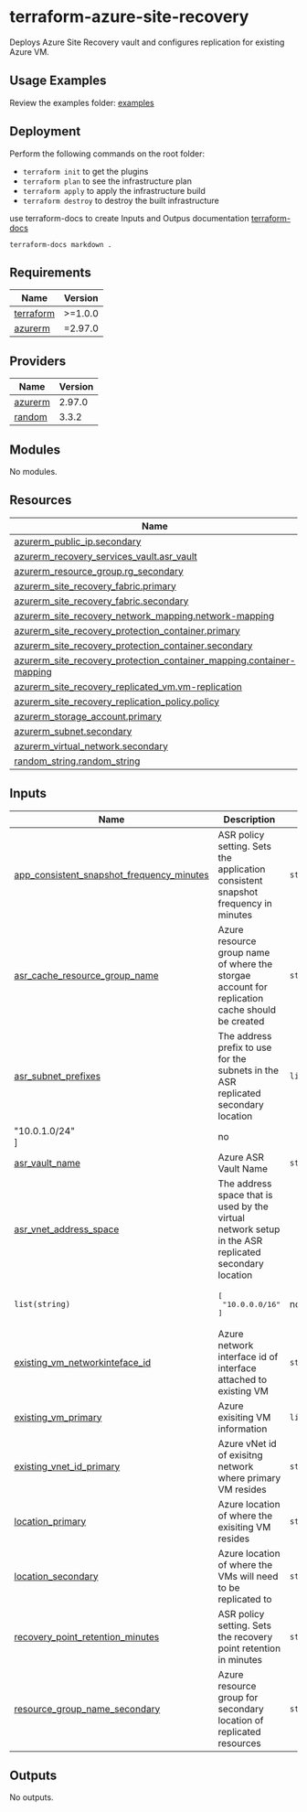 # terraform-azure-site-recovery
Deploys Azure Site Recovery vault and configures replication for existing Azure VM.

## Usage Examples
Review the examples folder: [examples](./examples)

## Deployment
Perform the following commands on the root folder:

- `terraform init` to get the plugins
- `terraform plan` to see the infrastructure plan
- `terraform apply` to apply the infrastructure build
- `terraform destroy` to destroy the built infrastructure


use terraform-docs to create Inputs and Outpus documentation  [terraform-docs](https://github.com/terraform-docs/terraform-docs)

`terraform-docs markdown .`

## Requirements

| Name | Version |
|------|---------|
| <a name="requirement_terraform"></a> [terraform](#requirement\_terraform) | >=1.0.0 |
| <a name="requirement_azurerm"></a> [azurerm](#requirement\_azurerm) | =2.97.0 |

## Providers

| Name | Version |
|------|---------|
| <a name="provider_azurerm"></a> [azurerm](#provider\_azurerm) | 2.97.0 |
| <a name="provider_random"></a> [random](#provider\_random) | 3.3.2 |

## Modules

No modules.

## Resources

| Name | Type |
|------|------|
| [azurerm_public_ip.secondary](https://registry.terraform.io/providers/hashicorp/azurerm/2.97.0/docs/resources/public_ip) | resource |
| [azurerm_recovery_services_vault.asr_vault](https://registry.terraform.io/providers/hashicorp/azurerm/2.97.0/docs/resources/recovery_services_vault) | resource |
| [azurerm_resource_group.rg_secondary](https://registry.terraform.io/providers/hashicorp/azurerm/2.97.0/docs/resources/resource_group) | resource |
| [azurerm_site_recovery_fabric.primary](https://registry.terraform.io/providers/hashicorp/azurerm/2.97.0/docs/resources/site_recovery_fabric) | resource |
| [azurerm_site_recovery_fabric.secondary](https://registry.terraform.io/providers/hashicorp/azurerm/2.97.0/docs/resources/site_recovery_fabric) | resource |
| [azurerm_site_recovery_network_mapping.network-mapping](https://registry.terraform.io/providers/hashicorp/azurerm/2.97.0/docs/resources/site_recovery_network_mapping) | resource |
| [azurerm_site_recovery_protection_container.primary](https://registry.terraform.io/providers/hashicorp/azurerm/2.97.0/docs/resources/site_recovery_protection_container) | resource |
| [azurerm_site_recovery_protection_container.secondary](https://registry.terraform.io/providers/hashicorp/azurerm/2.97.0/docs/resources/site_recovery_protection_container) | resource |
| [azurerm_site_recovery_protection_container_mapping.container-mapping](https://registry.terraform.io/providers/hashicorp/azurerm/2.97.0/docs/resources/site_recovery_protection_container_mapping) | resource |     
| [azurerm_site_recovery_replicated_vm.vm-replication](https://registry.terraform.io/providers/hashicorp/azurerm/2.97.0/docs/resources/site_recovery_replicated_vm) | resource |
| [azurerm_site_recovery_replication_policy.policy](https://registry.terraform.io/providers/hashicorp/azurerm/2.97.0/docs/resources/site_recovery_replication_policy) | resource |
| [azurerm_storage_account.primary](https://registry.terraform.io/providers/hashicorp/azurerm/2.97.0/docs/resources/storage_account) | resource |
| [azurerm_subnet.secondary](https://registry.terraform.io/providers/hashicorp/azurerm/2.97.0/docs/resources/subnet) | resource |
| [azurerm_virtual_network.secondary](https://registry.terraform.io/providers/hashicorp/azurerm/2.97.0/docs/resources/virtual_network) | resource |
| [random_string.random_string](https://registry.terraform.io/providers/hashicorp/random/latest/docs/resources/string) | resource |

## Inputs

| Name | Description | Type | Default | Required |
|------|-------------|------|---------|:--------:|
| <a name="input_app_consistent_snapshot_frequency_minutes"></a> [app\_consistent\_snapshot\_frequency\_minutes](#input\_app\_consistent\_snapshot\_frequency\_minutes) | ASR policy setting. Sets the application consistent snapshot frequency in minutes | `string` | `"4 * 60"` | no |
| <a name="input_asr_cache_resource_group_name"></a> [asr\_cache\_resource\_group\_name](#input\_asr\_cache\_resource\_group\_name) | Azure resource group name of where the storgae account for replication cache should be created | `string` | `null` | no |
| <a name="input_asr_subnet_prefixes"></a> [asr\_subnet\_prefixes](#input\_asr\_subnet\_prefixes) | The address prefix to use for the subnets in the ASR replicated secondary location | `list(string)` | <pre>[<br>  
"10.0.1.0/24"<br>]</pre> | no |
| <a name="input_asr_vault_name"></a> [asr\_vault\_name](#input\_asr\_vault\_name) | Azure ASR Vault Name | `string` | `null` | no |
| <a name="input_asr_vnet_address_space"></a> [asr\_vnet\_address\_space](#input\_asr\_vnet\_address\_space) | The address space that is used by the virtual network setup in the ASR replicated secondary location | 
`list(string)` | <pre>[<br>  "10.0.0.0/16"<br>]</pre> | no |
| <a name="input_existing_vm_networkinteface_id"></a> [existing\_vm\_networkinteface\_id](#input\_existing\_vm\_networkinteface\_id) | Azure network interface id of interface attached to existing VM | `string` | `null` | no |
| <a name="input_existing_vm_primary"></a> [existing\_vm\_primary](#input\_existing\_vm\_primary) | Azure exisiting VM information | `list(map(string))` | `[]` | no |
| <a name="input_existing_vnet_id_primary"></a> [existing\_vnet\_id\_primary](#input\_existing\_vnet\_id\_primary) | Azure vNet id of exisitng network where primary VM resides | `string` | `null` | no |
| <a name="input_location_primary"></a> [location\_primary](#input\_location\_primary) | Azure location of where the exisiting VM resides | `string` | `null` | no |
| <a name="input_location_secondary"></a> [location\_secondary](#input\_location\_secondary) | Azure location of where the VMs will need to be replicated to | `string` | `null` | no |
| <a name="input_recovery_point_retention_minutes"></a> [recovery\_point\_retention\_minutes](#input\_recovery\_point\_retention\_minutes) | ASR policy setting. Sets the recovery point retention in minutes | `string` | `"24 * 60"` | no |
| <a name="input_resource_group_name_secondary"></a> [resource\_group\_name\_secondary](#input\_resource\_group\_name\_secondary) | Azure resource group for secondary location of replicated resources | `string` | `null` | no |

## Outputs

No outputs.
